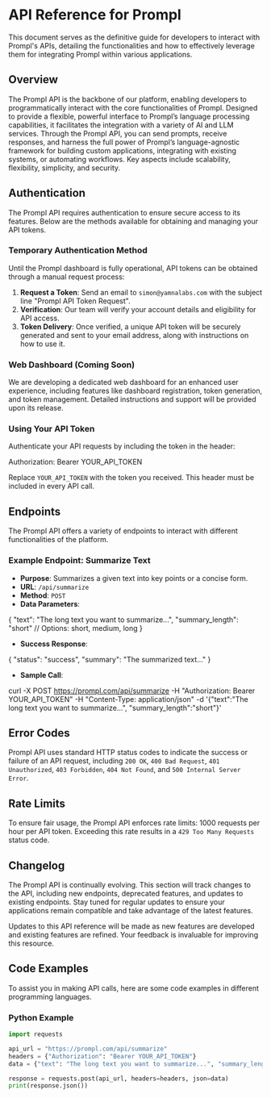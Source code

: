 # API Reference for Prompl

This document serves as the definitive guide for developers to interact with Prompl's APIs, detailing the functionalities and how to effectively leverage them for integrating Prompl within various applications.

## Overview

The Prompl API is the backbone of our platform, enabling developers to programmatically interact with the core functionalities of Prompl. Designed to provide a flexible, powerful interface to Prompl’s language processing capabilities, it facilitates the integration with a variety of AI and LLM services. Through the Prompl API, you can send prompts, receive responses, and harness the full power of Prompl’s language-agnostic framework for building custom applications, integrating with existing systems, or automating workflows. Key aspects include scalability, flexibility, simplicity, and security.

## Authentication

The Prompl API requires authentication to ensure secure access to its features. Below are the methods available for obtaining and managing your API tokens.

### Temporary Authentication Method

Until the Prompl dashboard is fully operational, API tokens can be obtained through a manual request process:
1. **Request a Token**: Send an email to `simon@yamnalabs.com` with the subject line "Prompl API Token Request".
2. **Verification**: Our team will verify your account details and eligibility for API access.
3. **Token Delivery**: Once verified, a unique API token will be securely generated and sent to your email address, along with instructions on how to use it.

### Web Dashboard (Coming Soon)

We are developing a dedicated web dashboard for an enhanced user experience, including features like dashboard registration, token generation, and token management. Detailed instructions and support will be provided upon its release.

### Using Your API Token

Authenticate your API requests by including the token in the header:

Authorization: Bearer YOUR_API_TOKEN

Replace `YOUR_API_TOKEN` with the token you received. This header must be included in every API call.

## Endpoints

The Prompl API offers a variety of endpoints to interact with different functionalities of the platform. 

### Example Endpoint: Summarize Text

- **Purpose**: Summarizes a given text into key points or a concise form.
- **URL**: `/api/summarize`
- **Method**: `POST`
- **Data Parameters**:

{
"text": "The long text you want to summarize...",
"summary_length": "short" // Options: short, medium, long
}

- **Success Response**:

{
"status": "success",
"summary": "The summarized text..."
}

- **Sample Call**:

curl -X POST https://prompl.com/api/summarize
-H "Authorization: Bearer YOUR_API_TOKEN"
-H "Content-Type: application/json"
-d '{"text":"The long text you want to summarize...", "summary_length":"short"}'


## Error Codes

Prompl API uses standard HTTP status codes to indicate the success or failure of an API request, including `200 OK`, `400 Bad Request`, `401 Unauthorized`, `403 Forbidden`, `404 Not Found`, and `500 Internal Server Error`.

## Rate Limits

To ensure fair usage, the Prompl API enforces rate limits: 1000 requests per hour per API token. Exceeding this rate results in a `429 Too Many Requests` status code.

## Changelog

The Prompl API is continually evolving. This section will track changes to the API, including new endpoints, deprecated features, and updates to existing endpoints. Stay tuned for regular updates to ensure your applications remain compatible and take advantage of the latest features.

Updates to this API reference will be made as new features are developed and existing features are refined. Your feedback is invaluable for improving this resource.

## Code Examples

To assist you in making API calls, here are some code examples in different programming languages.

### Python Example

```python
import requests

api_url = "https://prompl.com/api/summarize"
headers = {"Authorization": "Bearer YOUR_API_TOKEN"}
data = {"text": "The long text you want to summarize...", "summary_length": "short"}

response = requests.post(api_url, headers=headers, json=data)
print(response.json())
